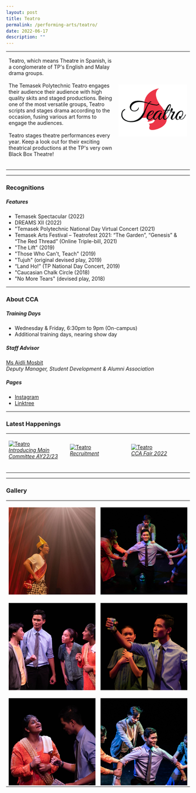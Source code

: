 ```yaml
---
layout: post
title: Teatro
permalink: /performing-arts/teatro/
date: 2022-06-17
description: ""
---
```

<table>
	<tbody>
		<tr>
			<td>
				<p>
                    Teatro, which means Theatre in Spanish, is a conglomerate of TP's English and Malay drama groups. 
                    <br>
					<br>
                    The Temasek Polytechnic Teatro engages their audience their audience with high quality skits and staged productions. Being one of the most versatile groups, Teatro scripts and stages drama according to the occasion, fusing various art forms to engage the audiences.
                    <br>
                    <br>
                    Teatro stages theatre performances every year. Keep a look out for their exciting theatrical productions at the TP's very own Black Box Theatre!
                    <br>
                    <br>
				</p>
			</td>
			<td style="width:40%">
				<img alt="Teatro" style="display:block;margin-left:auto;margin-right:auto;" src="/images/Arts/Teatro/Teatro_logo.png">
			</td>
		</tr>
	</tbody>
</table>
	
<hr>
	
### Recognitions

##### Features
	
<ul>
    <li>Temasek Spectacular (2022)</li>
    <li>DREAMS XII (2022)</li>
    <li>"Temasek Polytechnic National Day Virtual Concert (2021)</li>
    <li>Temasek Arts Festival – Teatrofest 2021: “The Garden”, “Genesis” & “The Red Thread” (Online Triple-bill, 2021)</li>
    <li>"The Lift" (2019)</li>
    <li>"Those Who Can't, Teach" (2019)</li>
    <li>"Tujuh" (original devised play, 2019)</li>
    <li>“Land Ho!” (TP National Day Concert, 2019)</li>
    <li>"Caucasian Chalk Circle (2018)</li>
    <li>"No More Tears" (devised play, 2018)</li>
</ul>

<hr>

### About CCA

##### Training Days
            
<ul>    
    <li>Wednesday & Friday, 6:30pm to 9pm (On-campus)</li>
    <li>Additional training days, nearing show day</li>
</ul>


##### Staff Advisor

<p>
    <a href="mailto:aidli_mosbit@tp.edu.sg">Ms Aidli Mosbit</a>
	<br>
	<i>Deputy Manager, Student Development & Alumni Association</i>
</p>

##### Pages

<ul>
	<li><a href="https://www.instagram.com/tpteatro/">Instagram</a></li>
    <li><a href="https://linktr.ee/teatroyanni?utm_source=linktree_profile_share&ltsid=42b31363-646a-46cd-ba10-0344d7744466">Linktree</a></li>
</ul>

<hr>

### Latest Happenings

<table>
    <tr>
        <td style="width:33%"><br>
            <a href="https://www.instagram.com/p/Cc-OIRkLQNb/">
                <image src="/images/Arts/Teatro/TEATRO_Introducing Main Committee AY22-23.png" style="display:block;margin-left:auto;margin-right:auto;" alt="Teatro">
                <h6 style="margin-top:0%">Introducing Main Committee AY22/23</h6>
                </image>
            </a>
        </td>
        <td style="width:33%"><br>
            <a href="https://www.instagram.com/p/CcxJynILCnA/">
                <image src="/images/Arts/Teatro/TEATRO_Recruitment.png" style="display:block;margin-left:auto;margin-right:auto;" alt="Teatro">
                <h6 style="margin-top:0%">Recruitment</h6>
                </image>
            </a>
        </td>
        <td style="width:33%"><br>
            <a href="https://www.instagram.com/p/CcmvDgDpCRj/">
                <image src="/images/Arts/Teatro/TEATRO_CCA Fair 2022.png" style="display:block;margin-left:auto;margin-right:auto;" alt="Teatro">
                <h6 style="margin-top:0%">CCA Fair 2022</h6>    
                </image>
            </a>
        </td>
    </tr>
</table>
	
<hr>

### Gallery

<table>
	<tbody>
		<tr>
			<td style="width:50%"><br>
				<img alt="Teatro" style="display:block;margin-left:auto;margin-right:auto;" src="/images/Arts/Teatro/Teatro_pic_1.jpg">
			</td>
			<td style="width:50%"><br>
				<img alt="Teatro" style="display:block;margin-left:auto;margin-right:auto;" src="/images/Arts/Teatro/Teatro_pic_2.jpg">
			</td>
		</tr>
		<tr>
			<td style="width:50%"><br>
				<img alt="Teatro" style="display:block;margin-left:auto;margin-right:auto;" src="/images/Arts/Teatro/Teatro_pic_3.jpg">
			</td>
			<td style="width:50%"><br>
				<img alt="Teatro" style="display:block;margin-left:auto;margin-right:auto;" src="/images/Arts/Teatro/Teatro_pic_4.jpg">
			</td>
		</tr>
		<tr>
			<td style="width:50%"><br>
				<img alt="Teatro" style="display:block;margin-left:auto;margin-right:auto;" src="/images/Arts/Teatro/Teatro_pic_5.jpg">
			</td>
			<td style="width:50%"><br>
				<img alt="Teatro" style="display:block;margin-left:auto;margin-right:auto;" src="/images/Arts/Teatro/Teatro_pic_6.jpg">
			</td>
		</tr>
	</tbody>
</table>